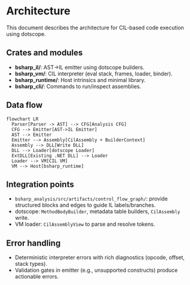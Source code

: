 # Architecture

This document describes the architecture for CIL-based code execution using dotscope.

## Crates and modules
- **bsharp_il/**: AST→IL emitter using dotscope builders.
- **bsharp_vm/**: CIL interpreter (eval stack, frames, loader, binder).
- **bsharp_runtime/**: Host intrinsics and minimal library.
- **bsharp_cli/**: Commands to run/inspect assemblies.

## Data flow
```mermaid
flowchart LR
  Parser[Parser -> AST] --> CFG[Analysis CFG]
  CFG --> Emitter[AST->IL Emitter]
  AST --> Emitter
  Emitter --> Assembly[CilAssembly + BuilderContext]
  Assembly --> DLL[Write DLL]
  DLL --> Loader[dotscope Loader]
  ExtDLL[Existing .NET DLL] --> Loader
  Loader --> VM[CIL VM]
  VM --> Host[bsharp_runtime]
```

## Integration points
- `bsharp_analysis/src/artifacts/control_flow_graph/`: provide structured blocks and edges to guide IL labels/branches.
- dotscope: `MethodBodyBuilder`, metadata table builders, `CilAssembly` write.
- VM loader: `CilAssemblyView` to parse and resolve tokens.

## Error handling
- Deterministic interpreter errors with rich diagnostics (opcode, offset, stack types).
- Validation gates in emitter (e.g., unsupported constructs) produce actionable errors.
